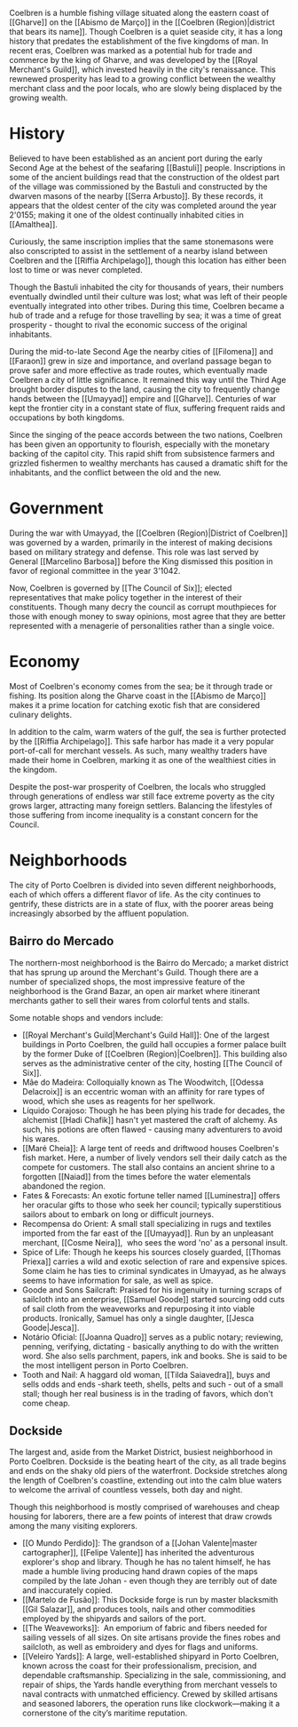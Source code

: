 Coelbren is a humble fishing village situated along the eastern coast of [[Gharve]]  on the [[Abismo de Março]] in the [[Coelbren (Region)|district that bears its name]]. Though Coelbren is a quiet seaside city, it has a long history that predates the establishment of the five kingdoms of man. In recent eras, Coelbren was marked as a potential hub for trade and commerce by the king of Gharve, and was developed by the [[Royal Merchant's Guild]], which invested heavily in the city's renaissance. This rewnewed prosperity has lead to a growing conflict between the wealthy merchant class and the poor locals, who are slowly being displaced by the growing wealth. 

# History
Believed to have been established as an ancient port during the early Second Age at the behest of the seafaring [[Bastuli]] people. Inscriptions in some of the ancient buildings read that the construction of the oldest part of the village was commissioned by the Bastuli and constructed by the dwarven masons of the nearby [[Serra Arbusto]]. By these records, it appears that the oldest center of the city was completed around the year 2'0155; making it one of the oldest continually inhabited cities in [[Amalthea]].

Curiously, the same inscription implies that the same stonemasons were also conscripted to assist in the settlement of a nearby island between Coelbren and the [[Riffia Archipelago]], though this location has either been lost to time or was never completed. 

Though the Bastuli inhabited the city for thousands of years, their numbers eventually dwindled until their culture was lost; what was left of their people eventually integrated into other tribes. During this time, Coelbren became a hub of trade and a refuge for those travelling by sea; it was a time of great prosperity - thought to rival the economic success of the original inhabitants.

During the mid-to-late Second Age the nearby cities of [[Filomena]] and [[Faraon]] grew in size and importance, and overland passage began to prove safer and more effective as trade routes, which eventually made Coelbren a city of little significance. It remained this way until the Third Age brought border disputes to the land, causing the city to frequently change hands between the [[Umayyad]] empire and [[Gharve]].  Centuries of war kept the frontier city in a constant state of flux, suffering frequent raids and occupations by both kingdoms.

Since the singing of the peace accords between the two nations, Coelbren has been given an opportunity to flourish, especially with the monetary backing of the capitol city. This rapid shift from subsistence farmers and grizzled fishermen to wealthy merchants has caused a dramatic shift for the inhabitants, and the conflict between the old and the new.

# Government

During the war with Umayyad, the [[Coelbren (Region)|District of Coelbren]] was governed by a warden, primarily in the interest of making decisions based on military strategy and defense. This role was last served by General [[Marcelino Barbosa]] before the King dismissed this position in favor of regional committee in the year 3'1042.

Now, Coelbren is governed by [[The Council of Six]]; elected representatives that make policy together in the interest of their constituents. Though many decry the council as corrupt mouthpieces for those with enough money to sway opinions, most agree that they are better represented with a menagerie of personalities rather than a single voice. 

# Economy

Most of Coelbren's economy comes from the sea; be it through trade or fishing. Its position along the Gharve coast in the [[Abismo de Março]] makes it a prime location for catching exotic fish that are considered culinary delights. 

In addition to the calm, warm waters of the gulf, the sea is further protected by the [[Riffia Archipelago]]. This safe harbor has made it a very popular port-of-call for merchant vessels. As such, many wealthy traders have made their home in Coelbren, marking it as one of the wealthiest cities in the kingdom.

Despite the post-war prosperity of Coelbren, the locals who struggled through generations of endless war still face extreme poverty as the city grows larger, attracting many foreign settlers. Balancing the lifestyles of those suffering from income inequality is a constant concern for the Council.

# Neighborhoods

The city of Porto Coelbren is divided into seven different neighborhoods, each of which offers a different flavor of life. As the city continues to gentrify, these districts are in a state of flux, with the poorer areas being increasingly absorbed by the affluent population.

## Bairro do Mercado

The northern-most neighborhood is the Bairro do Mercado; a market district that has sprung up around the Merchant's Guild. Though there are a number of specialized shops, the most impressive feature of the neighborhood is the Grand Bazar, an open air market where itinerant merchants gather to sell their wares from colorful tents and stalls. 

Some notable shops and vendors include:
- [[Royal Merchant's Guild|Merchant's Guild Hall]]: One of the largest buildings in Porto Coelbren, the guild hall occupies a former palace built by the former Duke of [[Coelbren (Region)|Coelbren]]. This building also serves as the administrative center of the city, hosting [[The Council of Six]].
- Mãe do Madeira: Colloquially known as The Woodwitch, [[Odessa Delacroix]] is an eccentric woman with an affinity for rare types of wood, which she uses as reagents for her spellwork.
- Líquido Corajoso: Though he has been plying his trade for decades, the alchemist [[Hadi Chafik]] hasn't yet mastered the craft of alchemy. As such, his potions are often flawed - causing many adventurers to avoid his wares. 
- [[Maré Cheia]]: A large tent of reeds and driftwood houses Coelbren's fish market. Here, a number of lively vendors sell their daily catch as the compete for customers. The stall also contains an ancient shrine to a forgotten [[Naiad]] from the times before the water elementals abandoned the region.
- Fates & Forecasts: An exotic fortune teller named [[Luminestra]] offers her oracular gifts to those who seek her council; typically superstitious sailors about to embark on long or difficult journeys.
- Recompensa do Orient: A small stall specializing in rugs and textiles imported from the far east of the [[Umayyad]]. Run by an unpleasant merchant, [[Cosme Neira]],  who sees the word 'no' as a personal insult.
- Spice of Life: Though he keeps his sources closely guarded, [[Thomas Priexa]] carries a wild and exotic selection of rare and expensive spices. Some claim he has ties to criminal syndicates in Umayyad, as he always seems to have information for sale, as well as spice.
- Goode and Sons Sailcraft: Praised for his ingenuity in turning scraps of sailcloth into an enterprise, [[Samuel Goode]] started sourcing odd cuts of sail cloth from the weaveworks and repurposing it into viable products. Ironically, Samuel has only a single daughter, [[Jesca Goode|Jesca]].
- Notário Oficial: [[Joanna Quadro]] serves as a public notary; reviewing, penning, verifying, dictating - basically anything to do with the written word. She also sells parchment, papers, ink and books. She is said to be the most intelligent person in Porto Coelbren.
- Tooth and Nail: A haggard old woman, [[Tilda Saiavedra]], buys and sells odds and ends -shark teeth, shells, pelts and such - out of a small stall; though her real business is in the trading of favors, which don't come cheap.

## Dockside

The largest and, aside from the Market District, busiest neighborhood in Porto Coelbren. Dockside is the beating heart of the city, as all trade begins and ends on the shaky old piers of the waterfront. Dockside stretches along the length of Coelbren's coastline, extending out into the calm blue waters to welcome the arrival of countless vessels, both day and night.

Though this neighborhood is mostly comprised of warehouses and cheap housing for laborers, there are a few points of interest that draw crowds among the many visiting explorers.

- [[O Mundo Perdido]]: The grandson of a [[Johan Valente|master cartographer]], [[Felipe Valente]] has inherited the adventurous explorer's shop and library. Though he has no talent himself, he has made a humble living producing hand drawn copies of the maps compiled by the late Johan - even though they are terribly out of date and inaccurately copied.
- [[Martelo de Fusão]]: This Dockside forge is run by master blacksmith [[Gil Salazar]], and produces tools, nails and other commodities employed by the shipyards and sailors of the port.
- [[The Weaveworks]]:  An emporium of fabric and fibers needed for sailing vessels of all sizes. On site artisans provide the fines robes and sailcloth, as well as embroidery and dyes for flags and uniforms.
- [[Veleiro Yards]]: A large, well-established shipyard in Porto Coelbren, known across the coast for their professionalism, precision, and dependable craftsmanship. Specializing in the sale, commissioning, and repair of ships, the Yards handle everything from merchant vessels to naval contracts with unmatched efficiency. Crewed by skilled artisans and seasoned laborers, the operation runs like clockwork—making it a cornerstone of the city’s maritime reputation.